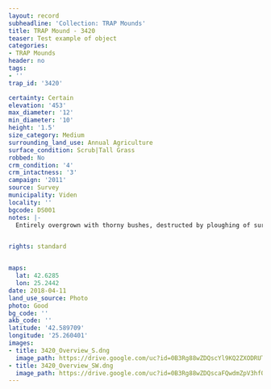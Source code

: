 ```yaml
---
layout: record
subheadline: 'Collection: TRAP Mounds'
title: TRAP Mound - 3420
teaser: Test example of object
categories:
- TRAP Mounds
header: no
tags:
- ''
trap_id: '3420'

certainty: Certain
elevation: '453'
max_diameter: '12'
min_diameter: '10'
height: '1.5'
size_category: Medium
surrounding_land_use: Annual Agriculture
surface_condition: Scrub|Tall Grass
robbed: No
crm_condition: '4'
crm_intactness: '3'
campaign: '2011'
source: Survey
municipality: Viden
locality: ''
bgcode: DS001
notes: |-
  Entirely overgrown with thorny bushes, destructed by ploughing of surrounding field.


rights: standard


maps:
  lat: 42.6285
  lon: 25.2442
date: 2018-04-11
land_use_source: Photo
photo: Good
bg_code: ''
akb_code: ''
latitude: '42.589709'
longitude: '25.260401'
images:
- title: 3420_Overview_S.dng
  image_path: https://drive.google.com/uc?id=0B3Rg88wZDQscYl9KQ2ZXODRUTXc
- title: 3420_Overview_SW.dng
  image_path: https://drive.google.com/uc?id=0B3Rg88wZDQscaFQwdmZpV3hfOU0
---
```

